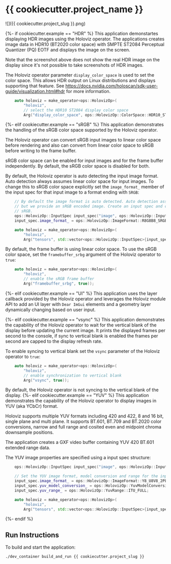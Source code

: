 # {{ cookiecutter.project_name }}

![]({{ cookiecutter.project_slug }}.png)

{%- if cookiecutter.example == "HDR" %}
This application demonstartes displaying HDR images using the Holoviz operator. The applications creates image data in HDR10 (BT2020 color space) with SMPTE ST2084 Perceptual Quantizer (PQ) EOTF and displays the image on the screen.

Note that the screenshot above does not show the real HDR image on the display since it's not possible to take screenshots of HDR images.

The Holoviz operator parameter `display_color_space` is used to set the color space. This allows HDR output on Linux distributions and displays supporting that feature. See https://docs.nvidia.com/holoscan/sdk-user-guide/visualization.html#hdr for more information.

```cpp
    auto holoviz = make_operator<ops::HolovizOp>(
        "holoviz",
        // select the HDR10 ST2084 display color space
        Arg("display_color_space", ops::HolovizOp::ColorSpace::HDR10_ST2084));
```

{%- elif cookiecutter.example == "sRGB" %}
This application demonstrates the handling of the sRGB color space supported by the Holoviz operator.

The Holoviz operator can convert sRGB input images to linear color space before rendering and also can convert from linear color space to sRGB before writing to the frame buffer.

sRGB color space can be enabled for input images and for the frame buffer independently. By default, the sRGB color space is disabled for both.

By default, the Holoviz operator is auto detecting the input image format. Auto detection always assumes linear color space for input images. To change this to sRGB color space explicitly set the `image_format_` member of the input spec for that input image to a format ending with `SRGB`:

```cpp
    // By default the image format is auto detected. Auto detection assumes linear color space,
    // but we provide an sRGB encoded image. Create an input spec and change the image format to
    // sRGB.
    ops::HolovizOp::InputSpec input_spec("image", ops::HolovizOp::InputType::COLOR);
    input_spec.image_format_ = ops::HolovizOp::ImageFormat::R8G8B8_SRGB;

    auto holoviz = make_operator<ops::HolovizOp>(
        "holoviz",
        Arg("tensors", std::vector<ops::HolovizOp::InputSpec>{input_spec}));
```

By default, the frame buffer is using linear color space. To use the sRGB color space, set the `framebuffer_srbg` argument of the Holoviz operator to `true`:

```cpp
    auto holoviz = make_operator<ops::HolovizOp>(
        "holoviz",
        // enable the sRGB frame buffer
        Arg("framebuffer_srbg", true));
```

{%- elif cookiecutter.example == "UI" %}
This application uses the layer callback provided by the Holoviz operator and leverages the Holoviz module API to add an UI layer with `Dear ImGui` elements and a geometry layer dynamically changing based on user input.

{%- elif cookiecutter.example == "vsync" %}
This application demonstrates the capability of the Holoviz operator to wait for the vertical blank of the display before updating the current image. It prints the displayed frames per second to the console, if sync to vertical blank is enabled the frames per second are capped to the display refresh rate.

To enable syncing to vertical blank set the `vsync` parameter of the Holoviz operator to `true`:

```cpp
    auto holoviz = make_operator<ops::HolovizOp>(
        "holoviz",
        // enable synchronization to vertical blank
        Arg("vsync", true));
```

By default, the Holoviz operator is not syncing to the vertical blank of the display.
{%- elif cookiecutter.example == "YUV" %}
This application demonstrates the capability of the Holoviz operator to display images in YUV (aka YCbCr) format.

Holoviz supports multiple YUV formats including 420 and 422, 8 and 16 bit, single plane and multi plane. It supports BT.601, BT.709 and BT.2020 color conversions, narrow and full range and cosited even and midpoint chroma downsample positions.

The application creates a GXF video buffer containing YUV 420 BT.601 extended range data.

The YUV image properties are specified using a input spec structure:

```cpp
    ops::HolovizOp::InputSpec input_spec("image", ops::HolovizOp::InputType::COLOR);

    // Set the YUV image format, model conversion and range for the input tensor.
    input_spec.image_format_ = ops::HolovizOp::ImageFormat::Y8_U8V8_2PLANE_420_UNORM;
    input_spec.yuv_model_conversion_ = ops::HolovizOp::YuvModelConversion::YUV_601;
    input_spec.yuv_range_ = ops::HolovizOp::YuvRange::ITU_FULL;

    auto holoviz = make_operator<ops::HolovizOp>(
        "holoviz",
        Arg("tensors", std::vector<ops::HolovizOp::InputSpec>{input_spec}));
```

{%- endif %}

## Run Instructions

To build and start the application:

```bash
./dev_container build_and_run {{ cookiecutter.project_slug }}
```
